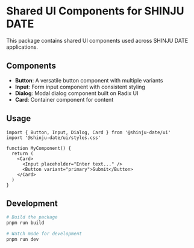 # Shared UI Components for SHINJU DATE

This package contains shared UI components used across SHINJU DATE applications.

## Components

- **Button**: A versatile button component with multiple variants
- **Input**: Form input component with consistent styling
- **Dialog**: Modal dialog component built on Radix UI
- **Card**: Container component for content

## Usage

```tsx
import { Button, Input, Dialog, Card } from '@shinju-date/ui'
import '@shinju-date/ui/styles.css'

function MyComponent() {
  return (
    <Card>
      <Input placeholder="Enter text..." />
      <Button variant="primary">Submit</Button>
    </Card>
  )
}
```

## Development

```bash
# Build the package
pnpm run build

# Watch mode for development
pnpm run dev
```
